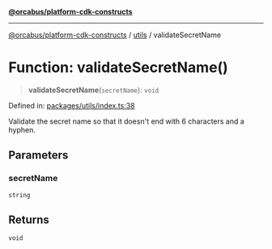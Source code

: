 [**@orcabus/platform-cdk-constructs**](../../../../README.md)

***

[@orcabus/platform-cdk-constructs](../../../../README.md) / [utils](../README.md) / validateSecretName

# Function: validateSecretName()

> **validateSecretName**(`secretName`): `void`

Defined in: [packages/utils/index.ts:38](https://github.com/OrcaBus/platform-cdk-constructs/blob/main/packages/utils/index.ts#L38)

Validate the secret name so that it doesn't end with 6 characters and a hyphen.

## Parameters

### secretName

`string`

## Returns

`void`
